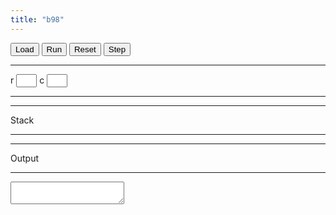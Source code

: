 ```yaml
---
title: "b98"
---
```


<link rel="preconnect" href="https://fonts.googleapis.com">
<link rel="preconnect" href="https://fonts.gstatic.com" crossorigin>
<link rel="stylesheet" href="https://fonts.googleapis.com/css2?family=Source+Code+Pro&display=swap">
<link rel="stylesheet" href="https://fonts.googleapis.com/css2?family=Cousine:wght@700&display=swap">
<link rel="stylesheet" href="{{ site.baseurl }}/assets/css/b98/b98.css">

<div class="b98" id="bf-top-level">
    <div class="b98" id="bf-container">
        <div class="b98" id="bf-controls">
            <input type="file" class="b98" id="bf-i-file" hidden>
            <button class="b98" id="bf-b-load">Load</button>
            <button class="b98" id="bf-b-run-edit">Run</button>
            <button class="b98" id="bf-b-reset">Reset</button>
            <button class="b98" id="bf-b-step">Step</button>
        </div>
        <hr>
        <div class="b98" id="bf-fungespace-coordinates-controller">
            <label for="bf-i-row" class="b98">r</label>
            <input type="text" size="1" class="b98" id="bf-i-row">
            <label for="bf-i-row" class="b98">c</label>
            <input type="text" size="1" class="b98" id="bf-i-col">
        </div>
        <hr>
        <div class="b98" id="bf-fungespace"></div>
        <hr>
        <label class="b98 bf-header">Stack</label>
        <hr>
        <div class="b98" id="bf-stack"></div>
        <hr>
        <label class="b98 bf-header">Output</label>
        <hr>
        <div class="b98" id="bf-output-container">
            <textarea class="b98" id="bf-output"></textarea>
        </div>
    </div>
</div>

<script src="{{ site.baseurl }}/assets/js/b98/b98.js"></script>